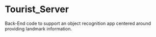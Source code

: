# Tourist_Server
Back-End code to support an object recognition app centered around providing landmark information.
